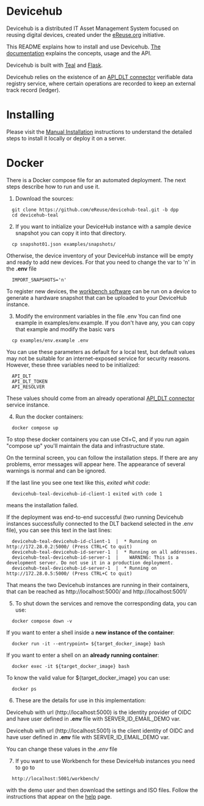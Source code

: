 # Devicehub

Devicehub is a distributed IT Asset Management System focused on reusing digital devices, created under the [eReuse.org](https://www.ereuse.org) initiative.

This README explains how to install and use Devicehub. [The documentation](http://devicehub.ereuse.org) explains the concepts, usage and the API.

Devicehub is built with [Teal](https://github.com/ereuse/teal) and [Flask](http://flask.pocoo.org). 

Devicehub relies on the existence of an [API_DLT connector](https://gitlab.com/dsg-upc/ereuse-dpp) verifiable data registry service, where certain operations are recorded to keep an external track record (ledger).

# Installing
Please visit the [Manual Installation](README_MANUAL_INSTALLATION.md) instructions to understand the detailed steps to install it locally or deploy it on a server.

# Docker
There is a Docker compose file for an automated deployment. The next steps describe how to run and use it.

1. Download the sources:
```
  git clone https://github.com/eReuse/devicehub-teal.git -b dpp
  cd devicehub-teal
```

2. If you want to initialize your DeviceHub instance with a sample device snapshot you can copy it into that directory. 
```
  cp snapshot01.json examples/snapshots/
```

 Otherwise, the device inventory of your DeviceHub instance will be empty and ready to add new devices. For that you need to change the var to 'n' in the **.env** file
```
  IMPORT_SNAPSHOTS='n'
```

To register new devices, the [workbench software](https://github.com/eReuse/workbench) can be run on a device to generate a hardware snapshot that can be uploaded to your DeviceHub instance.

3. Modify the environment variables in the file .env You can find one example in examples/env.example.
If you don't have any, you can copy that example and modify the basic vars
```
  cp examples/env.example .env
```
You can use these parameters as default for a local test, but default values may not be suitable for an internet-exposed service for security reasons. However, these three variables need to be initialized:
```
  API_DLT
  API_DLT_TOKEN
  API_RESOLVER
```
These values should come from an already operational [API_DLT connector](https://gitlab.com/dsg-upc/ereuse-dpp) service instance.

4. Run the docker containers:
```
  docker compose up
```
To stop these docker containers you can use Ctl+C, and if you run again "compose up" you'll maintain the data and infrastructure state.

On the terminal screen, you can follow the installation steps. If there are any problems, error messages will appear here. The appearance of several warnings is normal and can be ignored.

If the last line you see one text like this, *exited whit code*:
```
  devicehub-teal-devicehub-id-client-1 exited with code 1
```
means the installation failed.

If the deployment was end-to-end successful (two running Devicehub instances successfully connected to the DLT backend selected in the .env file), you can see this text in the last lines:
```
  devicehub-teal-devicehub-id-client-1  |  * Running on http://172.28.0.2:5000/ (Press CTRL+C to quit)
  devicehub-teal-devicehub-id-server-1  |  * Running on all addresses.
  devicehub-teal-devicehub-id-server-1  |    WARNING: This is a development server. Do not use it in a production deployment.
  devicehub-teal-devicehub-id-server-1  |  * Running on http://172.28.0.5:5000/ (Press CTRL+C to quit)
```

That means the two Devicehub instances are running in their containers, that can be reached as http://localhost:5000/ and http://localhost:5001/

5. To shut down the services and remove the corresponding data, you can use:
```
  docker compose down -v
```

If you want to enter a shell inside a **new instance of the container**:
```
  docker run -it --entrypoint= ${target_docker_image} bash
```

If you want to enter a shell on an **already running container**:
```
  docker exec -it ${target_docker_image} bash
```

To know the valid value for ${target_docker_image} you can use:
```
  docker ps
```

6. These are the details for use in this implementation:

  Devicehub with url (http://localhost:5000) is the identity provider of OIDC and have user defined in **.env** file with SERVER_ID_EMAIL_DEMO var.

  Devicehub with url (http://localhost:5001) is the client identity of OIDC and have user defined in **.env** file with SERVER_ID_EMAIL_DEMO var.

  You can change these values in the *.env* file

7. If you want to use Workbench for these DeviceHub instances you need to go to
```
  http://localhost:5001/workbench/
```
with the demo user and then download the settings and ISO files. Follow the instructions that appear on the [help](https://help.usody.com/en/setup/setup-pendrive/) page.
